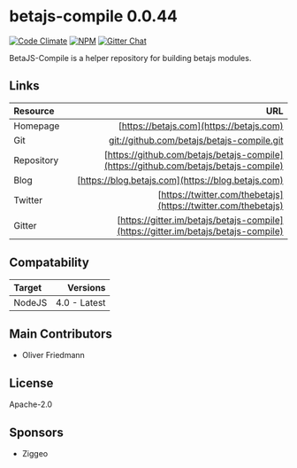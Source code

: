 # betajs-compile 0.0.44
[![Code Climate](https://codeclimate.com/github/betajs/betajs-compile/badges/gpa.svg)](https://codeclimate.com/github/betajs/betajs-compile)
[![NPM](https://img.shields.io/npm/v/betajs-compile.svg?style=flat)](https://www.npmjs.com/package/betajs-compile)
[![Gitter Chat](https://badges.gitter.im/betajs/betajs-compile.svg)](https://gitter.im/betajs/betajs-compile)

BetaJS-Compile is a helper repository for building betajs modules.












## Links
| Resource   | URL |
| :--------- | --: |
| Homepage   | [https://betajs.com](https://betajs.com) |
| Git        | [git://github.com/betajs/betajs-compile.git](git://github.com/betajs/betajs-compile.git) |
| Repository | [https://github.com/betajs/betajs-compile](https://github.com/betajs/betajs-compile) |
| Blog       | [https://blog.betajs.com](https://blog.betajs.com) | 
| Twitter    | [https://twitter.com/thebetajs](https://twitter.com/thebetajs) | 
| Gitter     | [https://gitter.im/betajs/betajs-compile](https://gitter.im/betajs/betajs-compile) | 



## Compatability
| Target | Versions |
| :----- | -------: |
| NodeJS | 4.0 - Latest |






## Main Contributors

- Oliver Friedmann

## License

Apache-2.0






## Sponsors

- Ziggeo


